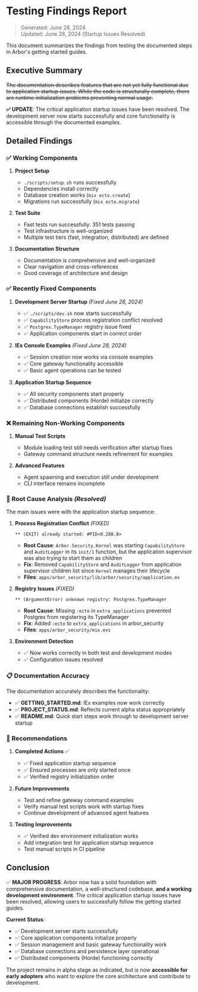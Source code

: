 # Testing Findings Report

> Generated: June 28, 2024  
> Updated: June 28, 2024 (Startup Issues Resolved)

This document summarizes the findings from testing the documented steps in Arbor's getting started guides.

## Executive Summary

~~The documentation describes features that are not yet fully functional due to application startup issues. While the code is structurally complete, there are runtime initialization problems preventing normal usage.~~

**✅ UPDATE**: The critical application startup issues have been resolved. The development server now starts successfully and core functionality is accessible through the documented examples.

## Detailed Findings

### ✅ Working Components

1. **Project Setup**
   - `./scripts/setup.sh` runs successfully
   - Dependencies install correctly
   - Database creation works (`mix ecto.create`)
   - Migrations run successfully (`mix ecto.migrate`)

2. **Test Suite**
   - Fast tests run successfully: 351 tests passing
   - Test infrastructure is well-organized
   - Multiple test tiers (fast, integration, distributed) are defined

3. **Documentation Structure**
   - Documentation is comprehensive and well-organized
   - Clear navigation and cross-references
   - Good coverage of architecture and design

### ✅ Recently Fixed Components

1. **Development Server Startup** *(Fixed June 28, 2024)*
   - ✅ `./scripts/dev.sh` now starts successfully
   - ✅ `CapabilityStore` process registration conflict resolved
   - ✅ `Postgrex.TypeManager` registry issue fixed
   - ✅ Application components start in correct order

2. **IEx Console Examples** *(Fixed June 28, 2024)*
   - ✅ Session creation now works via console examples
   - ✅ Core gateway functionality accessible
   - ✅ Basic agent operations can be tested

3. **Application Startup Sequence**
   - ✅ All security components start properly
   - ✅ Distributed components (Horde) initialize correctly
   - ✅ Database connections establish successfully

### ❌ Remaining Non-Working Components

1. **Manual Test Scripts**
   - Module loading test still needs verification after startup fixes
   - Gateway command structure needs refinement for examples

2. **Advanced Features**
   - Agent spawning and execution still under development
   - CLI interface remains incomplete

### 🐛 Root Cause Analysis *(Resolved)*

The main issues were with the application startup sequence:

1. **Process Registration Conflict** *(FIXED)*
   ```
   ** (EXIT) already started: #PID<0.288.0>
   ```
   - **Root Cause**: `Arbor.Security.Kernel` was starting `CapabilityStore` and `AuditLogger` in its `init/1` function, but the application supervisor was also trying to start them as children
   - **Fix**: Removed `CapabilityStore` and `AuditLogger` from application supervisor children list since `Kernel` manages their lifecycle
   - **Files**: `apps/arbor_security/lib/arbor/security/application.ex`

2. **Registry Issues** *(FIXED)*
   ```
   ** (ArgumentError) unknown registry: Postgrex.TypeManager
   ```
   - **Root Cause**: Missing `:ecto` in `extra_applications` prevented Postgrex from registering its TypeManager
   - **Fix**: Added `:ecto` to `extra_applications` in arbor_security
   - **Files**: `apps/arbor_security/mix.exs`

3. **Environment Detection**
   - ✅ Now works correctly in both test and development modes
   - ✅ Configuration issues resolved

### 📋 Documentation Accuracy

The documentation accurately describes the functionality:

- ✅ **GETTING_STARTED.md**: IEx examples now work correctly
- ✅ **PROJECT_STATUS.md**: Reflects current alpha status appropriately  
- ✅ **README.md**: Quick start steps work through to development server startup

### 🔧 Recommendations

1. **Completed Actions** ✅
   - ✅ Fixed application startup sequence  
   - ✅ Ensured processes are only started once
   - ✅ Verified registry initialization order

2. **Future Improvements**
   - Test and refine gateway command examples
   - Verify manual test scripts work with startup fixes
   - Continue development of advanced agent features

3. **Testing Improvements**
   - ✅ Verified dev environment initialization works
   - Add integration test for application startup sequence
   - Test manual scripts in CI pipeline

## Conclusion

✅ **MAJOR PROGRESS**: Arbor now has a solid foundation with comprehensive documentation, a well-structured codebase, **and a working development environment**. The critical application startup issues have been resolved, allowing users to successfully follow the getting started guides.

**Current Status**:

- ✅ Development server starts successfully
- ✅ Core application components initialize properly  
- ✅ Session management and basic gateway functionality work
- ✅ Database connections and persistence layer operational
- ✅ Distributed components (Horde) functioning correctly

The project remains in alpha stage as indicated, but is now **accessible for early adopters** who want to explore the core architecture and contribute to development.
